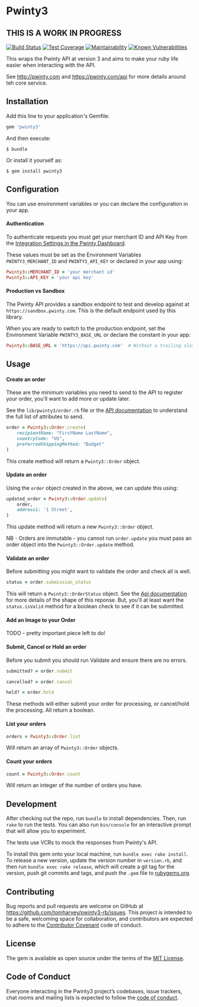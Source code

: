 # Pwinty3

## THIS IS A WORK IN PROGRESS

[![Build Status](https://travis-ci.org/tomharvey/pwinty3-rb.svg?branch=master)](https://travis-ci.org/tomharvey/pwinty3-rb)
[![Test Coverage](https://api.codeclimate.com/v1/badges/e92699eebe92f2db5758/test_coverage)](https://codeclimate.com/github/tomharvey/pwinty3-rb/test_coverage)
[![Maintainability](https://api.codeclimate.com/v1/badges/e92699eebe92f2db5758/maintainability)](https://codeclimate.com/github/tomharvey/pwinty3-rb/maintainability)
[![Known Vulnerabilities](https://snyk.io//test/github/tomharvey/pwinty3-rb/badge.svg?targetFile=Gemfile.lock)](https://snyk.io//test/github/tomharvey/pwinty3-rb?targetFile=Gemfile.lock)


This wraps the Pwinty API at version 3 and aims to make your ruby life easier when interacting with the API.

See http://pwinty.com and https://pwinty.com/api for more details around teh core service.

## Installation

Add this line to your application's Gemfile:

```ruby
gem 'pwinty3'
```

And then execute:

    $ bundle

Or install it yourself as:

    $ gem install pwinty3

## Configuration
You can use environment variables or you can declare the configuration in your app.

#### Authentication
To authenticate requests you must get your merchant ID and API Key from the
[Integration Settings in the Pwinty Dashboard](https://beta-dashboard.pwinty.com/settings/integrations).

These values must be set as the Environment Variables `PWINTY3_MERCHANT_ID` and `PWINTY3_API_KEY`
or declared in your app using:

```ruby
Pwinty3::MERCHANT_ID = 'your merchant id'
Pwinty3::API_KEY = 'your api key'
```

#### Production vs Sandbox
The Pwinty API provides a sandbox endpoint to test and develop against at `https://sandbox.pwinty.com`. This is the default
endpoint used by this library.

When you are ready to switch to the production endpoint, set the Environment Variable `PWINTY3_BASE_URL` or declare the
constant in your app:

``` ruby
Pwinty3::BASE_URL = 'https://api.pwinty.com'  # Without a trailing slash
```

## Usage

#### Create an order

These are the minimum variables you need to send to the API to register your order, you'll want to add more or update later.

See the `lib/pwinty3/order.rb` file or the [API documentation](https://pwinty.com/api/#orders-create)
to understand the full list of attributes to send.

``` ruby
order = Pwinty3::Order.create(
    recipientName: "FirstName LastName",
    countryCode: "US",
    preferredShippingMethod: "Budget"
)
```

This create method will return a `Pwinty3::Order` object.

#### Update an order

Using the `order` object created in the above, we can update this using:

``` ruby
updated_order = Pwinty3::Order.update(
    order,
    address1: '1 Street',
)
```

This update method will return a new `Pwinty3::Order` object.

NB - Orders are immutable - you cannot run `order.update`
you must pass an order object into the `Pwinty3::Order.update` method.

#### Validate an order

Before submitting you might want to validate the order and check all is well.

``` ruby
status = order.submission_status
```

This will return a `Pwinty3::OrderStatus` object. See the [Api documentation](https://pwinty.com/api/#orders-validate)
for more details of the shape of this reponse. But, you'll at least want the `status.isValid` method for a boolean
check to see if it can be submitted.

#### Add an Image to your Order

TODO - pretty important piece left to do!


#### Submit, Cancel or Hold an order

Before you submit you should run Validate and ensure there are no errors.

``` ruby
submitted? = order.submit

cancelled? = order.cancel

held? = order.hold
```

These methods will either submit your order for processing, or cancel/hold the processing. All return a boolean.

#### List your orders

``` ruby
orders = Pwinty3::Order.list
```

Will return an array of `Pwinty3::Order` objects.

#### Count your orders

``` ruby
count = Pwinty3::Order.count
```
Will return an integer of the number of orders you have.



## Development

After checking out the repo, run `bundle` to install dependencies. Then, run `rake` to run the tests. You can also run `bin/console` for an interactive prompt that will allow you to experiment.

The tests use VCRs to mock the responses from Pwinty's API.

To install this gem onto your local machine, run `bundle exec rake install`. To release a new version, update the version number in `version.rb`, and then run `bundle exec rake release`, which will create a git tag for the version, push git commits and tags, and push the `.gem` file to [rubygems.org](https://rubygems.org).

## Contributing

Bug reports and pull requests are welcome on GitHub at https://github.com/tomharvey/pwinty3-rb/issues. This project is intended to be a safe, welcoming space for collaboration, and contributors are expected to adhere to the [Contributor Covenant](http://contributor-covenant.org) code of conduct.

## License

The gem is available as open source under the terms of the [MIT License](https://opensource.org/licenses/MIT).

## Code of Conduct

Everyone interacting in the Pwinty3 project’s codebases, issue trackers, chat rooms and mailing lists is expected to follow the [code of conduct](https://github.com/tomharvey/pwinty3-rb/blob/master/CODE_OF_CONDUCT.md).
